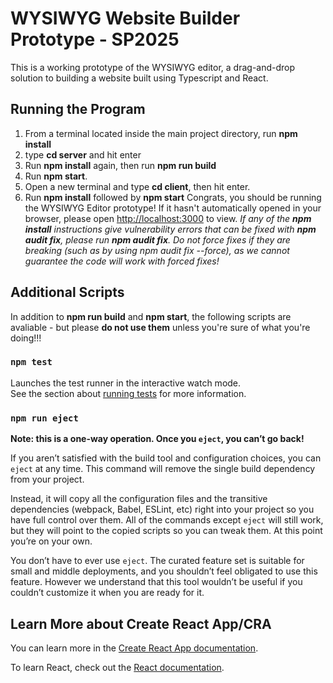# WYSIWYG Website Builder Prototype - SP2025
This is a working prototype of the WYSIWYG editor, a drag-and-drop solution to building a website built using Typescript and React. 

## Running the Program
1. From a terminal located inside the main project directory, run **npm install**
2. type **cd server** and hit enter
3. Run **npm install** again, then run **npm run build**
4. Run **npm start**.
5. Open a new terminal and type **cd client**, then hit enter.
6. Run **npm install** followed by **npm start**
Congrats, you should be running the WYSIWYG Editor prototype! If it hasn't automatically opened in your browser, please open [http://localhost:3000](http://localhost:3000) to view.
*If any of the **npm install** instructions give vulnerability errors that can be fixed with **npm audit fix**, please run **npm audit fix**. Do not force fixes if they are breaking (such as by using npm audit fix --force), as we cannot guarantee the code will work with forced fixes!*

## Additional Scripts
In addition to **npm run build** and **npm start**, the following scripts are avaliable - but please **do not use them** unless you're sure of what you're doing!!!

### `npm test`

Launches the test runner in the interactive watch mode.\
See the section about [running tests](https://facebook.github.io/create-react-app/docs/running-tests) for more information.


### `npm run eject`

**Note: this is a one-way operation. Once you `eject`, you can’t go back!**

If you aren’t satisfied with the build tool and configuration choices, you can `eject` at any time. This command will remove the single build dependency from your project.

Instead, it will copy all the configuration files and the transitive dependencies (webpack, Babel, ESLint, etc) right into your project so you have full control over them. All of the commands except `eject` will still work, but they will point to the copied scripts so you can tweak them. At this point you’re on your own.

You don’t have to ever use `eject`. The curated feature set is suitable for small and middle deployments, and you shouldn’t feel obligated to use this feature. However we understand that this tool wouldn’t be useful if you couldn’t customize it when you are ready for it.

## Learn More about Create React App/CRA

You can learn more in the [Create React App documentation](https://facebook.github.io/create-react-app/docs/getting-started).

To learn React, check out the [React documentation](https://reactjs.org/).
